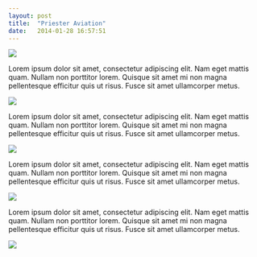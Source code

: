 ```yaml
---
layout: post
title:  "Priester Aviation"
date:   2014-01-28 16:57:51
---
```


<img src="{{ site.baseurl }}/assets/img/pa-1b-phone.png">

Lorem ipsum dolor sit amet, consectetur adipiscing elit. Nam eget mattis quam. Nullam non porttitor lorem. Quisque sit amet mi non magna pellentesque efficitur quis ut risus. Fusce sit amet ullamcorper metus.  

<img src="{{ site.baseurl }}/assets/img/pa-2.png">

Lorem ipsum dolor sit amet, consectetur adipiscing elit. Nam eget mattis quam. Nullam non porttitor lorem. Quisque sit amet mi non magna pellentesque efficitur quis ut risus. Fusce sit amet ullamcorper metus. 

<img src="{{ site.baseurl }}/assets/img/pa-4.png">

Lorem ipsum dolor sit amet, consectetur adipiscing elit. Nam eget mattis quam. Nullam non porttitor lorem. Quisque sit amet mi non magna pellentesque efficitur quis ut risus. Fusce sit amet ullamcorper metus. 

<img src="{{ site.baseurl }}/assets/img/pa-5-screens.png">

Lorem ipsum dolor sit amet, consectetur adipiscing elit. Nam eget mattis quam. Nullam non porttitor lorem. Quisque sit amet mi non magna pellentesque efficitur quis ut risus. Fusce sit amet ullamcorper metus. 

<img src="{{ site.baseurl }}/assets/img/pa-6-screen.png">